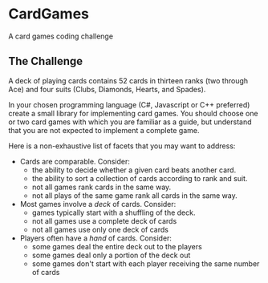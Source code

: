 # CardGames

A card games coding challenge

## The Challenge

A deck of playing cards contains 52 cards in thirteen ranks (two
through Ace) and four suits (Clubs, Diamonds, Hearts, and
Spades).

In your chosen programming language (C#, Javascript or C++
preferred) create a small library for implementing card games.
You should choose one or two card games with which you are
familiar as a guide, but understand that you are not expected to
implement a complete game.

Here is a non-exhaustive list of facets that you may want to
address:

* Cards are comparable. Consider:
  * the ability to decide whether a given card beats another card.
  * the ability to sort a collection of cards according to rank and suit.
  * not all games rank cards in the same way.
  * not all plays of the same game rank all cards in the same way.
* Most games involve a *deck* of cards. Consider:
  * games typically start with a shuffling of the deck.
  * not all games use a complete deck of cards
  * not all games use only one deck of cards
* Players often have a *hand* of cards. Consider:
  * some games deal the entire deck out to the players
  * some games deal only a portion of the deck out
  * some games don't start with each player receiving the same number of cards
